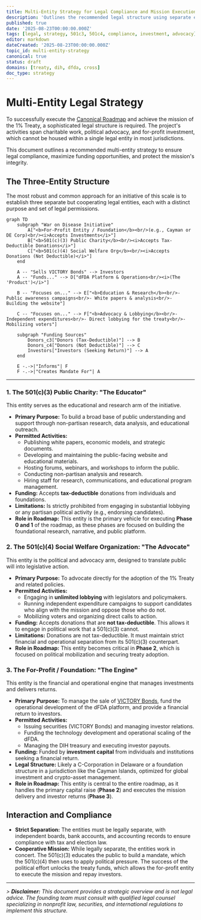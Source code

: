 ```yaml
---
title: Multi-Entity Strategy for Legal Compliance and Mission Execution
description: 'Outlines the recommended legal structure using separate entities (501(c)(3), 501(c)(4), and a for-profit/foundation) to legally manage donations, investments, and political advocacy.'
published: true
date: '2025-08-23T00:00:00.000Z'
tags: [legal, strategy, 501c3, 501c4, compliance, investment, advocacy]
editor: markdown
dateCreated: '2025-08-23T00:00:00.000Z'
topic_id: multi-entity-strategy
canonical: true
status: draft
domains: [treaty, dih, dfda, cross]
doc_type: strategy
---
```


# Multi-Entity Legal Strategy

To successfully execute the [Canonical Roadmap](../strategy/roadmap.md) and achieve the mission of the 1% Treaty, a sophisticated legal structure is required. The project's activities span charitable work, political advocacy, and for-profit investment, which cannot be housed within a single legal entity in most jurisdictions.

This document outlines a recommended multi-entity strategy to ensure legal compliance, maximize funding opportunities, and protect the mission's integrity.

## The Three-Entity Structure

The most robust and common approach for an initiative of this scale is to establish three separate but cooperating legal entities, each with a distinct purpose and set of legal permissions.

```mermaid
graph TD
    subgraph "War on Disease Initiative"
        A["<b>For-Profit Entity / Foundation</b><br/>(e.g., Cayman or DE Corp)<br/><i>Accepts Investments</i>"]
        B["<b>501(c)(3) Public Charity</b><br/><i>Accepts Tax-Deductible Donations</i>"]
        C["<b>501(c)(4) Social Welfare Org</b><br/><i>Accepts Donations (Not Deductible)</i>"]
    end

    A -- "Sells VICTORY Bonds" --> Investors
    A -- "Funds..." --> D["dFDA Platform & Operations<br/><i>(The 'Product')</i>"]
    
    B -- "Focuses on..." --> E["<b>Education & Research</b><br/>- Public awareness campaigns<br/>- White papers & analysis<br/>- Building the website"]
    
    C -- "Focuses on..." --> F["<b>Advocacy & Lobbying</b><br/>- Independent expenditures<br/>- Direct lobbying for the treaty<br/>- Mobilizing voters"]

    subgraph "Funding Sources"
        Donors_c3["Donors (Tax-Deductible)"] --> B
        Donors_c4["Donors (Not Deductible)"] --> C
        Investors["Investors (Seeking Return)"] --> A
    end

    E -.->|"Informs"| F
    F -.->|"Creates Mandate For"| A
```

---

### 1. The 501(c)(3) Public Charity: "The Educator"

This entity serves as the educational and research arm of the initiative.

-   **Primary Purpose:** To build a broad base of public understanding and support through non-partisan research, data analysis, and educational outreach.
-   **Permitted Activities:**
    -   Publishing white papers, economic models, and strategic documents.
    -   Developing and maintaining the public-facing website and educational materials.
    -   Hosting forums, webinars, and workshops to inform the public.
    -   Conducting non-partisan analysis and research.
    -   Hiring staff for research, communications, and educational program management.
-   **Funding:** Accepts **tax-deductible** donations from individuals and foundations.
-   **Limitations:** Is strictly prohibited from engaging in substantial lobbying or any partisan political activity (e.g., endorsing candidates).
-   **Role in Roadmap:** This entity is the primary vehicle for executing **Phase 0 and 1** of the roadmap, as these phases are focused on building the foundational research, narrative, and public platform.

### 2. The 501(c)(4) Social Welfare Organization: "The Advocate"

This entity is the political and advocacy arm, designed to translate public will into legislative action.

-   **Primary Purpose:** To advocate directly for the adoption of the 1% Treaty and related policies.
-   **Permitted Activities:**
    -   Engaging in **unlimited lobbying** with legislators and policymakers.
    -   Running independent expenditure campaigns to support candidates who align with the mission and oppose those who do not.
    -   Mobilizing voters and organizing direct calls to action.
-   **Funding:** Accepts donations that are **not tax-deductible**. This allows it to engage in political work that a 501(c)(3) cannot.
-   **Limitations:** Donations are not tax-deductible. It must maintain strict financial and operational separation from its 501(c)(3) counterpart.
-   **Role in Roadmap:** This entity becomes critical in **Phase 2**, which is focused on political mobilization and securing treaty adoption.

### 3. The For-Profit / Foundation: "The Engine"

This entity is the financial and operational engine that manages investments and delivers returns.

-   **Primary Purpose:** To manage the sale of [VICTORY Bonds](../strategy/1-percent-treaty/victory-bonds-tokenomics.md), fund the operational development of the dFDA platform, and provide a financial return to investors.
-   **Permitted Activities:**
    -   Issuing securities (VICTORY Bonds) and managing investor relations.
    -   Funding the technology development and operational scaling of the dFDA.
    -   Managing the DIH treasury and executing investor payouts.
-   **Funding:** Funded by **investment capital** from individuals and institutions seeking a financial return.
-   **Legal Structure:** Likely a C-Corporation in Delaware or a foundation structure in a jurisdiction like the Cayman Islands, optimized for global investment and crypto-asset management.
-   **Role in Roadmap:** This entity is central to the entire roadmap, as it handles the primary capital raise (**Phase 2**) and executes the mission delivery and investor returns (**Phase 3**).

## Interaction and Compliance

-   **Strict Separation:** The entities must be legally separate, with independent boards, bank accounts, and accounting records to ensure compliance with tax and election law.
-   **Cooperative Mission:** While legally separate, the entities work in concert. The 501(c)(3) educates the public to build a mandate, which the 501(c)(4) then uses to apply political pressure. The success of the political effort unlocks the treaty funds, which allows the for-profit entity to execute the mission and repay investors.

---

*> **Disclaimer:** This document provides a strategic overview and is not legal advice. The founding team must consult with qualified legal counsel specializing in nonprofit law, securities, and international regulations to implement this structure.*
